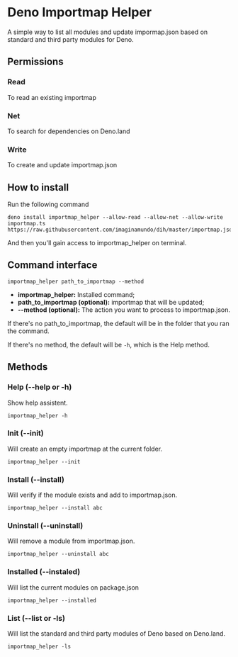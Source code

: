 # Deno Importmap Helper
A simple way to list all modules and update impormap.json based on standard and third party modules for Deno.

## Permissions
### Read
To read an existing importmap

### Net
To search for dependencies on Deno.land

### Write
To create and update importmap.json

## How to install
Run the following command
```
deno install importmap_helper --allow-read --allow-net --allow-write importmap.ts https://raw.githubusercontent.com/imaginamundo/dih/master/importmap.json
```

And then you'll gain access to importmap_helper on terminal.

## Command interface
`importmap_helper path_to_importmap --method`

 - **importmap_helper:** Installed command;
 - **path_to_importmap (optional):** importmap that will be updated;
 - **--method (optional):** The action you want to process to importmap.json.

If there's no path_to_importmap, the default will be in the folder that you ran the command.

If there's no method, the default will be `-h`, which is the Help method.

## Methods

### Help (--help or -h)
Show help assistent.
```
importmap_helper -h
```

### Init (--init)
Will create an empty importmap at the current folder.

```
importmap_helper --init
```

### Install (--install)
Will verify if the module exists and add to importmap.json.
```
importmap_helper --install abc
```

### Uninstall (--uninstall)
Will remove a module from importmap.json.
```
importmap_helper --uninstall abc
```

### Installed (--instaled)
Will list the current modules on package.json
```
importmap_helper --installed
```

### List (--list or -ls)
Will list the standard and third party modules of Deno based on Deno.land.
```
importmap_helper -ls
```